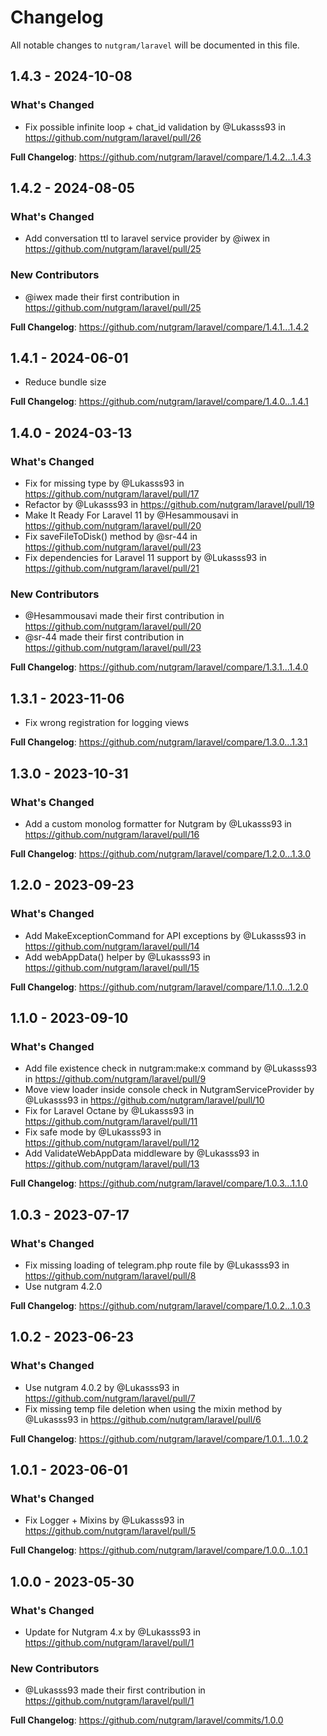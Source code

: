 # Changelog

All notable changes to `nutgram/laravel` will be documented in this file.

## 1.4.3 - 2024-10-08

### What's Changed

* Fix possible infinite loop + chat_id validation by @Lukasss93 in https://github.com/nutgram/laravel/pull/26

**Full Changelog**: https://github.com/nutgram/laravel/compare/1.4.2...1.4.3

## 1.4.2 - 2024-08-05

### What's Changed

* Add conversation ttl to laravel service provider by @iwex in https://github.com/nutgram/laravel/pull/25

### New Contributors

* @iwex made their first contribution in https://github.com/nutgram/laravel/pull/25

**Full Changelog**: https://github.com/nutgram/laravel/compare/1.4.1...1.4.2

## 1.4.1 - 2024-06-01

- Reduce bundle size

**Full Changelog**: https://github.com/nutgram/laravel/compare/1.4.0...1.4.1

## 1.4.0 - 2024-03-13

### What's Changed

* Fix for missing type by @Lukasss93 in https://github.com/nutgram/laravel/pull/17
* Refactor by @Lukasss93 in https://github.com/nutgram/laravel/pull/19
* Make It Ready For Laravel 11 by @Hesammousavi in https://github.com/nutgram/laravel/pull/20
* Fix saveFileToDisk() method by @sr-44 in https://github.com/nutgram/laravel/pull/23
* Fix dependencies for Laravel 11 support by @Lukasss93 in https://github.com/nutgram/laravel/pull/21

### New Contributors

* @Hesammousavi made their first contribution in https://github.com/nutgram/laravel/pull/20
* @sr-44 made their first contribution in https://github.com/nutgram/laravel/pull/23

**Full Changelog**: https://github.com/nutgram/laravel/compare/1.3.1...1.4.0

## 1.3.1 - 2023-11-06

- Fix wrong registration for logging views

**Full Changelog**: https://github.com/nutgram/laravel/compare/1.3.0...1.3.1

## 1.3.0 - 2023-10-31

### What's Changed

- Add a custom monolog formatter for Nutgram by @Lukasss93 in https://github.com/nutgram/laravel/pull/16

**Full Changelog**: https://github.com/nutgram/laravel/compare/1.2.0...1.3.0

## 1.2.0 - 2023-09-23

### What's Changed

- Add MakeExceptionCommand for API exceptions by @Lukasss93 in https://github.com/nutgram/laravel/pull/14
- Add webAppData() helper by @Lukasss93 in https://github.com/nutgram/laravel/pull/15

**Full Changelog**: https://github.com/nutgram/laravel/compare/1.1.0...1.2.0

## 1.1.0 - 2023-09-10

### What's Changed

- Add file existence check in nutgram:make:x command by @Lukasss93 in https://github.com/nutgram/laravel/pull/9
- Move view loader inside console check in NutgramServiceProvider by @Lukasss93 in https://github.com/nutgram/laravel/pull/10
- Fix for Laravel Octane by @Lukasss93 in https://github.com/nutgram/laravel/pull/11
- Fix safe mode by @Lukasss93 in https://github.com/nutgram/laravel/pull/12
- Add ValidateWebAppData middleware by @Lukasss93 in https://github.com/nutgram/laravel/pull/13

**Full Changelog**: https://github.com/nutgram/laravel/compare/1.0.3...1.1.0

## 1.0.3 - 2023-07-17

### What's Changed

- Fix missing loading of telegram.php route file by @Lukasss93 in https://github.com/nutgram/laravel/pull/8
- Use nutgram 4.2.0

**Full Changelog**: https://github.com/nutgram/laravel/compare/1.0.2...1.0.3

## 1.0.2 - 2023-06-23

### What's Changed

- Use nutgram 4.0.2 by @Lukasss93 in https://github.com/nutgram/laravel/pull/7
- Fix missing temp file deletion when using the mixin method by @Lukasss93 in https://github.com/nutgram/laravel/pull/6

**Full Changelog**: https://github.com/nutgram/laravel/compare/1.0.1...1.0.2

## 1.0.1 - 2023-06-01

### What's Changed

- Fix Logger + Mixins by @Lukasss93 in https://github.com/nutgram/laravel/pull/5

**Full Changelog**: https://github.com/nutgram/laravel/compare/1.0.0...1.0.1

## 1.0.0 - 2023-05-30

### What's Changed

- Update for Nutgram 4.x by @Lukasss93 in https://github.com/nutgram/laravel/pull/1

### New Contributors

- @Lukasss93 made their first contribution in https://github.com/nutgram/laravel/pull/1

**Full Changelog**: https://github.com/nutgram/laravel/commits/1.0.0
